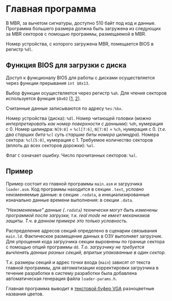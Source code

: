 # Главная программа

В MBR, за вычетом сигнатуры, доступно 510 байт под код и данные.
Программа большего размера должна быть загружена из следующих за MBR секторов с
помощью программы, размещаемой в MBR.

Номер устройства, с которого загружена MBR, помещается BIOS в регистр `%dl`.

## Функция BIOS для загрузки с диска

Доступ к функционалу BIOS для работы с дисками осуществляется через функции
прерывания `int $0x13`.

Выбор функции осуществляется через регистр `%ah`.
Для чтения секторов используется функция `$0x02` [[1][int13h.2h-1],
[2][int13h.2h-2]].

[int13h.2h-1]: http://www.ablmcc.edu.hk/~scy/CIT/8086_bios_and_dos_interrupts.htm#int13h_02h
[int13h.2h-2]: https://wiki.osdev.org/ATA_in_x86_RealMode_(BIOS)

Считанные данные записываются по адресу `%es:%bx`.

Номер устройства (диска): `%dl`.
Номер читающей головки
(_можно интерпретировать как номер поверхности с данными_): `%dh`,
нумерация с 0.
Номер цилиндра: `N[9:8]` = `%cl[7:6]`, `N[7:0]` = `%ch`, нумерация с 0.
(_т.е. два старших бита `%cl` суть старшие биты номера цилиндра_).
Номера сектора: `%cl[5:0]`, нумерация с 1.
Требуемое количество секторов (вплоть до всех секторов дорожки): `%al`.

Флаг `C` означает ошибку.
Число прочитанных секторов: `%al`.

## Пример

Пример состоит из главной программы `main.asm` и загрузчика `loader.asm`.
Код программы находится в секции `.text`, _условно_ неизменяемые данные:
в секции `.rodata`, а инициализированные изначально данные времени выполнения:
в секции `.data`.

_"Неизменяемые" данные (`.rodata`) технически могут быть изменены программой
после загрузки, т.к. real mode не имеет механизмов защиты._
_Т.ч. в данном примере это только условность._

Распределение адресов секций определено в сценарии связывания `main.ld`.
Фактическое размещение данных в ОЗУ выполняет загрузчик.
Для упрощения кода загрузчика секции выровнены по границе сектора
с помощью опций программы `dd`.
_Т.о. загрузчику не требуется вычленять данные разных секций, впритык
упакованные в один сектор._

Т.к. размеры секций и адрес точки входа (`main`) зависят от текста
главной программы, для автоматизации
корректировки загрузчика в течение разработки в систему разработки была
добавлена автоматическая генерация файла `loader-params.h`.

Главная программа выводит в [текстовой буфер VGA][VGATextMode]
разноцветные названия цветов.

[VGATextMode]: https://en.wikipedia.org/wiki/VGA_text_mode
